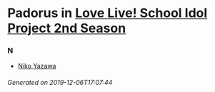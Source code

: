 # Padorus in [Love Live! School Idol Project 2nd Season](https://myanimelist.net/anime/19111/Love_Live_School_Idol_Project_2nd_Season)

### N
* [Niko Yazawa](https://github.com/shadow578/Project-Padoru/blob/master/table-of-contents/characters/NikoYazawa.md)

###### Generated on 2019-12-06T17:07:44
